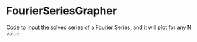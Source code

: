 # FourierSeriesGrapher
Code to input the solved series of a Fourier Series, and it will plot for any N value
